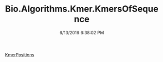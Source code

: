 ﻿---
title: Bio.Algorithms.Kmer.KmersOfSequence
date: 6/13/2016 6:38:02 PM
---

[KmerPositions](T-Bio.Algorithms.Kmer.KmersOfSequence.KmerPositions.html)
